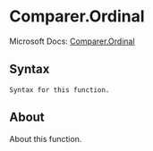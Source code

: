 # Comparer.Ordinal

Microsoft Docs: [Comparer.Ordinal](https://docs.microsoft.com/en-us/powerquery-m/comparer-ordinal)

## Syntax

```
Syntax for this function.
```

## About

About this function.

